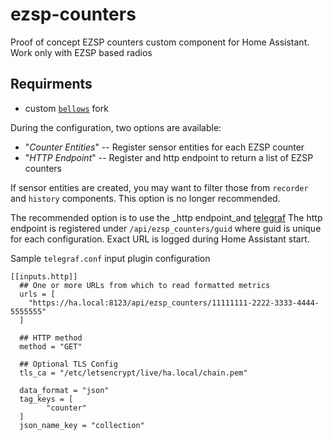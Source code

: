 # ezsp-counters
Proof of concept EZSP counters custom component for Home Assistant. Work only with EZSP based radios

## Requirments
 - custom [`bellows`](https://github.com/Adminiuga/bellows/tree/ac/ezsp-counters) fork

During the configuration, two options are available:

- "_Counter Entities_" -- Register sensor entities for each EZSP counter
- "_HTTP Endpoint_" -- Register and http endpoint to return a list of EZSP counters

If sensor entities are created, you may want to filter those from `recorder` and `history`
components. This option is no longer recommended.

The recommended option is to use the _http endpoint_and [telegraf](https://docs.influxdata.com/telegraf/)
The http endpoint is registered under `/api/ezsp_counters/guid` where guid is unique for each
configuration. Exact URL is logged during Home Assistant start.

Sample `telegraf.conf` input plugin configuration

```
[[inputs.http]]
  ## One or more URLs from which to read formatted metrics
  urls = [
    "https://ha.local:8123/api/ezsp_counters/11111111-2222-3333-4444-5555555"
  ]

  ## HTTP method
  method = "GET"

  ## Optional TLS Config
  tls_ca = "/etc/letsencrypt/live/ha.local/chain.pem"

  data_format = "json"
  tag_keys = [
        "counter"
  ]
  json_name_key = "collection"
```
